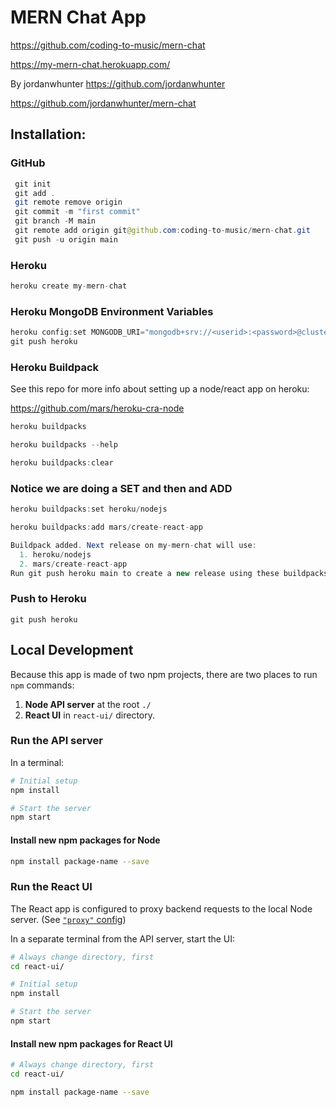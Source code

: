 # MERN Chat App

https://github.com/coding-to-music/mern-chat

https://my-mern-chat.herokuapp.com/

By jordanwhunter https://github.com/jordanwhunter

https://github.com/jordanwhunter/mern-chat

## Installation:

### GitHub

```java
 git init
 git add .
 git remote remove origin
 git commit -m "first commit"
 git branch -M main
 git remote add origin git@github.com:coding-to-music/mern-chat.git
 git push -u origin main
```

### Heroku

```java
heroku create my-mern-chat
```

### Heroku MongoDB Environment Variables

```java
heroku config:set MONGODB_URI="mongodb+srv://<userid>:<password>@cluster0.zadqe.mongodb.net/mern-chat?retryWrites=true&w=majority"
git push heroku
```

### Heroku Buildpack

See this repo for more info about setting up a node/react app on heroku:

https://github.com/mars/heroku-cra-node

```java
heroku buildpacks

heroku buildpacks --help

heroku buildpacks:clear
```

### Notice we are doing a SET and then and ADD

```java
heroku buildpacks:set heroku/nodejs

heroku buildpacks:add mars/create-react-app
```

```java
Buildpack added. Next release on my-mern-chat will use:
  1. heroku/nodejs
  2. mars/create-react-app
Run git push heroku main to create a new release using these buildpacks.
```

### Push to Heroku

```
git push heroku
```

## Local Development

Because this app is made of two npm projects, there are two places to run `npm` commands:

1. **Node API server** at the root `./`
1. **React UI** in `react-ui/` directory.

### Run the API server

In a terminal:

```bash
# Initial setup
npm install

# Start the server
npm start
```

#### Install new npm packages for Node

```bash
npm install package-name --save
```

### Run the React UI

The React app is configured to proxy backend requests to the local Node server. (See [`"proxy"` config](react-ui/package.json))

In a separate terminal from the API server, start the UI:

```bash
# Always change directory, first
cd react-ui/

# Initial setup
npm install

# Start the server
npm start
```

#### Install new npm packages for React UI

```bash
# Always change directory, first
cd react-ui/

npm install package-name --save
```
